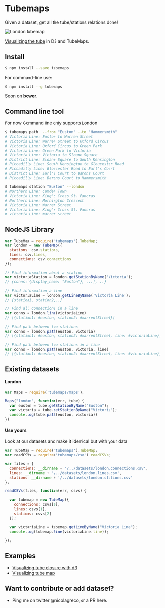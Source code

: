 # Tubemaps

Given a dataset, get all the tube/stations relations done!

![London tubemap](https://raw.githubusercontent.com/nicola/tubemaps/master/thumbnail.png)

[Visualizing the tube](http://bl.ocks.org/nicola/20beed2981b6607be961) in D3 and TubeMaps.

## Install
```bash
$ npm install --save tubemaps
```

For command-line use:
```bash
$ npm install --g tubemaps
```

Soon on **bower**.

## Command line tool

For now Command line only supports London

```sh
$ tubemaps path  --from "Euston" --to "Hammersmith"
# Victoria Line: Euston to Warren Street
# Victoria Line: Warren Street to Oxford Circus
# Victoria Line: Oxford Circus to Green Park
# Victoria Line: Green Park to Victoria
# Victoria Line: Victoria to Sloane Square
# District Line: Sloane Square to South Kensington
# Piccadilly Line: South Kensington to Gloucester Road
# Piccadilly Line: Gloucester Road to Earl's Court
# District Line: Earl's Court to Barons Court
# Piccadilly Line: Barons Court to Hammersmith

$ tubemaps station "Euston" --london                    
# Northern Line: Camden Town
# Victoria Line: King's Cross St. Pancras
# Northern Line: Mornington Crescent
# Victoria Line: Warren Street
# Victoria Line: King's Cross St. Pancras
# Victoria Line: Warren Street
```

## NodeJS Library
```javascript
var TubeMap = require('tubemaps').TubeMap;
var london = new TubeMap({
  stations: csv.stations,
  lines: csv.lines,
  connections: csv.connections
});

// Find information about a station
var victoriaStation = london.getStationByName('Victoria');
// {conns:[{display_name: "Euston"}, ...], ..}

// Find information a line
var victoriaLine = london.getLineByName('Victoria Line');
// [station1, station2,..]

// Find all connections in a line
var conns = london.line(victoriaLine)
// [{station1: #euston, station2: #warrentStreet}]

// Find path between two stations
var conns = london.path(euston, victoria)
// [{station1: #euston, station2: #warrentStreet, line: #victoriaLine}]

// Find path between two stations in a line
var conns = london.path(euston, victoria, line)
// [{station1: #euston, station2: #warrentStreet, line: #victoriaLine}]
```

## Existing datasets

#### London
```javascript
var Maps = require('tubemaps/maps');

Maps("london", function(err, tube) {
  var euston = tube.getStationByName("Euston");
  var victoria = tube.getStationByName("Victoria");
  console.log(tube.path(euston, victoria))
})
```

#### Use yours

Look at our datasets and make it identical but with your data

```javascript
var TubeMap = require('tubemaps').TubeMap;
var readCSVs = require('tubemaps/csv').readCSVs;

var files = {
  connections: __dirname + '/../datasets/london.connections.csv',
  lines: __dirname + '/../datasets/london.lines.csv',
  stations: __dirname + '/../datasets/london.stations.csv'
};

readCSVs(files, function(err, csvs) {

  var tubemap = new TubeMap({
    connections: csvs[0],
    lines: csvs[1],
    stations: csvs[2]
  });

  var victoriaLine = tubemap.getLineByName("Victoria Line");
  console.log(tubemap.line(victoriaLine.line));

});
```

## Examples

- [Visualizing tube closure with d3](http://bl.ocks.org/nicola/dd355954e9b4ae524963)
- [Visualizing tube map](http://bl.ocks.org/nicola/20beed2981b6607be961)

## Want to contribute or add dataset?

- Ping me on twitter @nicolagreco, or a PR here.
